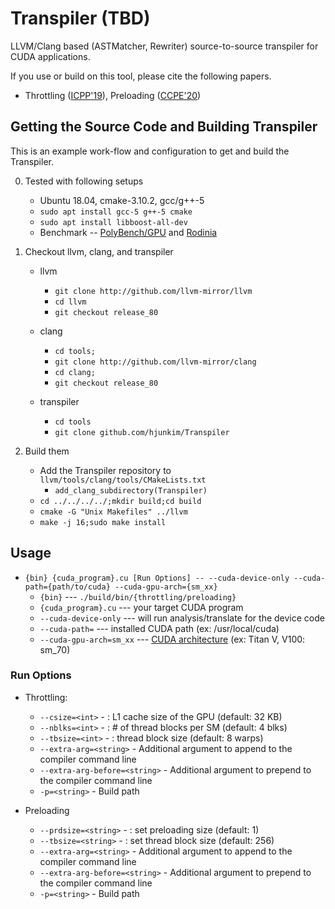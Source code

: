# Transpiler (TBD)
LLVM/Clang based (ASTMatcher, Rewriter) source-to-source transpiler for CUDA applications.

If you use or build on this tool, please cite the following papers.
- Throttling ([ICPP'19](https://dl.acm.org/doi/10.1145/3337821.3337886)), Preloading ([CCPE'20](https://onlinelibrary.wiley.com/doi/full/10.1002/cpe.5512))

## Getting the Source Code and Building Transpiler
This is an example work-flow and configuration to get and build the Transpiler.

0. Tested with following setups
	* Ubuntu 18.04, cmake-3.10.2, gcc/g++-5
	* ``sudo apt install gcc-5 g++-5 cmake``
	* ``sudo apt install libboost-all-dev``
	* Benchmark -- [PolyBench/GPU](http://web.cse.ohio-state.edu/~pouchet.2/software/polybench/GPU/) and [Rodinia](http://www.cs.virginia.edu/rodinia/doku.php)

1. Checkout llvm, clang, and transpiler
	* llvm
		* ``git clone http://github.com/llvm-mirror/llvm``
		* ``cd llvm``
		* ``git checkout release_80``

	* clang
		* ``cd tools;``
		* ``git clone http://github.com/llvm-mirror/clang``
		* ``cd clang;``
		* ``git checkout release_80``

	* transpiler
		* ``cd tools``
		* ``git clone github.com/hjunkim/Transpiler``

2. Build them
	* Add the Transpiler repository to ``llvm/tools/clang/tools/CMakeLists.txt``
		* ``add_clang_subdirectory(Transpiler)``
	* ``cd ../../../../;mkdir build;cd build``
	* ``cmake -G "Unix Makefiles" ../llvm``
	* ``make -j 16;sudo make install``

## Usage
* ``{bin} {cuda_program}.cu [Run Options] -- --cuda-device-only --cuda-path={path/to/cuda} --cuda-gpu-arch={sm_xx}``
	* ``{bin}`` --- ``./build/bin/{throttling/preloading}``
	* ``{cuda_program}.cu`` --- your target CUDA program
	* ``--cuda-device-only`` --- will run analysis/translate for the device code
	* ``--cuda-path=`` --- installed CUDA path (ex: /usr/local/cuda)
	* ``--cuda-gpu-arch=sm_xx`` --- [CUDA architecture](https://en.wikipedia.org/wiki/CUDA) (ex: Titan V, V100: sm\_70)

### Run Options
* Throttling:
	* ``--csize=<int>``               - <csize> : L1 cache size of the GPU (default: 32 KB)
	* ``--nblks=<int>``               - <nblks> : # of thread blocks per SM (default: 4 blks)
	* ``--tbsize=<int>``              - <tbsize> : thread block size (default: 8 warps)
	* ``--extra-arg=<string>``        - Additional argument to append to the compiler command line
	* ``--extra-arg-before=<string>`` - Additional argument to prepend to the compiler command line
	* ``-p=<string>``                 - Build path

* Preloading	
	* ``--prdsize=<string>``          - <prdsize> : set preloading size (default: 1)
	* ``--tbsize=<string>``           - <tbsize> : set thread block size (default: 256)
	* ``--extra-arg=<string>``        - Additional argument to append to the compiler command line
	* ``--extra-arg-before=<string>`` - Additional argument to prepend to the compiler command line
	* ``-p=<string>``                 - Build path
